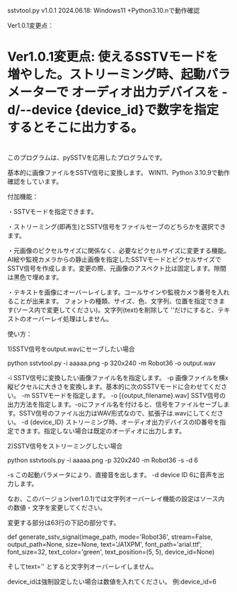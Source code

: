 sstvtool.py v1.0.1 2024.06.18: Windows11 +Python3.10.nで動作確認

Ver1.0.1変更点：
# Ver1.0.1変更点: 使えるSSTVモードを増やした。ストリーミング時、起動パラメーターで オーディオ出力デバイスを -d/--device {device_id}で数字を指定するとそこに出力する。
#

このプログラムは、pySSTVを応用したプログラムです。

基本的に画像ファイルをSSTV信号に変換します。
WIN11、Python 3.10.9で動作確認をしています。


付加機能：

・SSTVモードを指定できます。

・ストリーミング(即再生)とSSTV信号をファイルセーブのどちらかを選択できます。

・元画像のピクセルサイズに関係なく、必要なピクセルサイズに変更する機能。AI絵や監視カメラからの静止画像を指定したSSTVモードとピクセルサイズでSSTV信号を作成します。変更の際、元画像のアスペクト比は固定します。隙間は黒色で埋めます。

・テキストを画像にオーバーレイします。コールサインや監視カメラ番号を入れることが出来ます。
フォントの種類、サイズ、色、文字列、位置を指定できます(ソース内で変更してください)。文字列(text)を削除して ''だけにすると、テキストのオーバーレイ処理はしません。

使い方：

1)SSTV信号をoutput.wavにセーブしたい場合


python sstvtool.py -i aaaaa.png -p 320x240 -m Robot36 -o output.wav

-i SSTV信号に変換したい画像ファイル名を指定します。
-p 画像ファイルを横x縦ピクセルに大きさを変換します。基本的に次のSSTVモードに合わせてください。
-m SSTVモードを指定します。
-o [{output_filename}.wav] SSTV信号の出力方法を指定します。-oにファイル名を付けると、信号をファイルセーブします。SSTV信号のファイル出力はWAV形式なので、拡張子は.wavにしてください。
-d {device_ID} ストリーミング時、オーディオ出力デバイスのID番号を指定できます。指定しない場合は既定のオーディオに出力します。

2)SSTV信号をストリーミングしたい場合

python sstvtools.py -i aaaaa.png -p 320x240 -m Robot36 -s -d 6

-s この起動パラメータにより、直接音を出します。
-d device ID 6に音声を出力します。

なお、このバージョン(ver1.0.1)では文字列オーバーレイ機能の設定はソース内の数値・文字を変更してください。

変更する部分は63行の下記の部分です。

def generate_sstv_signal(image_path, mode='Robot36', stream=False, output_path=None, size=None, text='JA1XPM', font_path='arial.ttf', font_size=32, text_color='green', text_position=(5, 5), device_id=None)

そしてtext='' とすると文字列オーバーレイしません。

device_idは強制設定したい場合は数値を入れてください。 例:device_id=6





